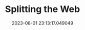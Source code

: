 ---
date: 2023-08-01 23:13:17.049049
link:
  source: web
  source_url: https://roytang.net
  text: Splitting the Web
  url: https://ploum.net/2023-08-01-splitting-the-web.html
source: web
syndicated:
- type: mastodon
  url: https://indieweb.social/users/roytang/statuses/110816893213970350
tags:
- open-web
- tech
title: Splitting the Web
---